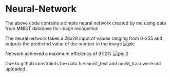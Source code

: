# Neural-Network
The above code contains a simple neural network created by me using data from MNIST database for image recognition

The neural network takes a 28x28 input of values ranging from 0-255 and outputs the predicted value of the number in the image
![pic](https://github.com/Nike2447/Neural-Network/assets/66029681/2c143dca-25ec-470e-a6be-8b4e3fb35fd6)

Network achieved a maximum efficiency of 97.2% ![pic 2](https://github.com/Nike2447/Neural-Network/assets/66029681/1978ffef-ea05-4b54-9816-53a555650b1d)



Due to github constraints the data file mnist_test and mnist_train were not uploaded.
